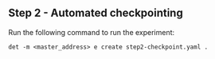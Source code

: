 ## Step 2 - Automated checkpointing
Run the following command to run the experiment:<br>
```
det -m <master_address> e create step2-checkpoint.yaml .
```